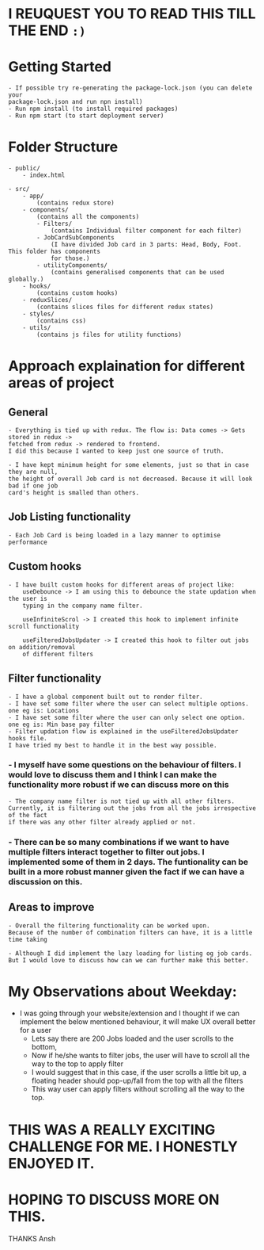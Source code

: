 # I REUQUEST YOU TO READ THIS TILL THE END `:)`

# Getting Started

    - If possible try re-generating the package-lock.json (you can delete your
    package-lock.json and run npn install)
    - Run npm install (to install required packages)
    - Run npm start (to start deployment server)

# Folder Structure

    - public/
        - index.html

    - src/
        - app/
            (contains redux store)
        - components/
            (contains all the components)
            - Filters/
                (contains Individual filter component for each filter)
            - JobCardSubComponents
                (I have divided Job card in 3 parts: Head, Body, Foot. This folder has components
                for those.)
            - utilityComponents/
                (contains generalised components that can be used globally.)
        - hooks/
            (contains custom hooks)
        - reduxSlices/
            (contains slices files for different redux states)
        - styles/
            (contains css)
        - utils/
            (contains js files for utility functions)

# Approach explaination for different areas of project

## General

    - Everything is tied up with redux. The flow is: Data comes -> Gets stored in redux ->
    fetched from redux -> rendered to frontend.
    I did this because I wanted to keep just one source of truth.

    - I have kept minimum height for some elements, just so that in case they are null,
    the height of overall Job card is not decreased. Because it will look bad if one job
    card's height is smalled than others.

## Job Listing functionality

    - Each Job Card is being loaded in a lazy manner to optimise performance

## Custom hooks

    - I have built custom hooks for different areas of project like:
        useDebounce -> I am using this to debounce the state updation when the user is
        typing in the company name filter.

        useInfiniteScrol -> I created this hook to implement infinite scroll functionality

        useFilteredJobsUpdater -> I created this hook to filter out jobs on addition/removal
        of different filters

## Filter functionality

    - I have a global component built out to render filter.
    - I have set some filter where the user can select multiple options. one eg is: Locations
    - I have set some filter where the user can only select one option.
    one eg is: Min base pay filter
    - Filter updation flow is explained in the useFilteredJobsUpdater hooks file.
    I have tried my best to handle it in the best way possible.

### - I myself have some questions on the behaviour of filters. I would love to discuss them and I think I can make the functionality more robust if we can discuss more on this

    - The company name filter is not tied up with all other filters.
    Currently, it is filtering out the jobs from all the jobs irrespective of the fact
    if there was any other filter already applied or not.

### - There can be so many combinations if we want to have multiple filters interact together to filter out jobs. I implemented some of them in 2 days. The funtionality can be built in a more robust manner given the fact if we can have a discussion on this.

## Areas to improve

    - Overall the filtering functionality can be worked upon.
    Because of the number of combination filters can have, it is a little time taking

    - Although I did implement the lazy loading for listing og job cards.
    But I would love to discuss how can we can further make this better.

# My Observations about Weekday:

- I was going through your website/extension and I thought if we can implement the below mentioned behaviour, it will make UX overall better for a user
  - Lets say there are 200 Jobs loaded and the user scrolls to the bottom,
  - Now if he/she wants to filter jobs, the user will have to scroll all the way to the top to apply filter
  - I would suggest that in this case, if the user scrolls a little bit up, a floating header should pop-up/fall from the top with all the filters
  - This way user can apply filters without scrolling all the way to the top.

# THIS WAS A REALLY EXCITING CHALLENGE FOR ME. I HONESTLY ENJOYED IT.

# HOPING TO DISCUSS MORE ON THIS.

THANKS
Ansh
